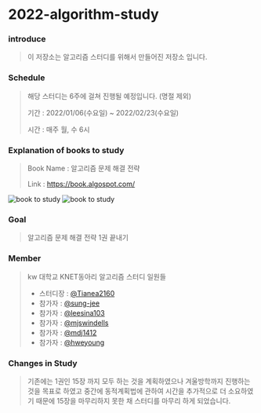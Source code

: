 # 2022-algorithm-study

### introduce

  > 이 저장소는 알고리즘 스터디를 위해서 만들어진 저장소 입니다.

### Schedule

  > 해당 스터디는 6주에 걸쳐 진행될 예정입니다. (명절 제외)
  > 
  > 기간 : 2022/01/06(수요일) ~ 2022/02/23(수요일)
  > 
  > 시간 : 매주 월, 수 6시

### Explanation of books to study

  > Book Name : 알고리즘 문제 해결 전략<br>
  > 
  > Link : https://book.algospot.com/ <br>
  
  ![book to study](https://book.algospot.com/static/img/cover1-small.png) ![book to study](https://book.algospot.com/static/img/cover2-small.png)

### Goal
  > 알고리즘 문제 해결 전략 1권 끝내기
  > 
### Member
  > kw 대학교 KNET동아리 알고리즘 스터디 일원들
  > + 스터디장 : [@Tianea2160](https://github.com/tianea2160)
  > + 참가자 : [@sung-jee](https://github.com/kim-sung-jee)
  > + 참가자 : [@leesina103](https://github.com/leesina103)
  > + 참가자 : [@mjswindells](https://github.com/mjswindells)
  > + 참가자 : [@mdj1412](https://github.com/mdj1412)
  > + 참가자 : [@hweyoung](https://github.com/hweyoung)

### Changes in Study
  > 기존에는 1권인 15장 까지 모두 하는 것을 계획하였으나 겨울방학까지 진행하는 것을 목표로 하였고 중간에 동적계획법에 관하여 시간을 추가적으로 더 소요하였기 때문에 15장을 마무리하지 못한 채 스터디를 마무리 하게 되었습니다.
